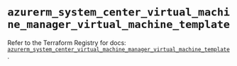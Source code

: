 # `azurerm_system_center_virtual_machine_manager_virtual_machine_template`

Refer to the Terraform Registry for docs: [`azurerm_system_center_virtual_machine_manager_virtual_machine_template`](https://registry.terraform.io/providers/hashicorp/azurerm/4.42.0/docs/resources/system_center_virtual_machine_manager_virtual_machine_template).
